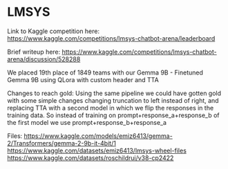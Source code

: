 # LMSYS

Link to Kaggle competition here: https://www.kaggle.com/competitions/lmsys-chatbot-arena/leaderboard

Brief writeup here: https://www.kaggle.com/competitions/lmsys-chatbot-arena/discussion/528288

We placed 19th place of 1849 teams with our Gemma 9B - Finetuned Gemma 9B using QLora with custom header and TTA

Changes to reach gold: Using the same pipeline we could have gotten gold with some simple changes changing truncation to left instead of right, and replacing TTA with a second model in which we flip the responses in the training data. So instead of training on prompt+response_a+response_b of the first model we use prompt+response_b+response_a

Files:
https://www.kaggle.com/models/emiz6413/gemma-2/Transformers/gemma-2-9b-it-4bit/1
https://www.kaggle.com/datasets/emiz6413/lmsys-wheel-files
https://www.kaggle.com/datasets/roschildrui/v38-cp2422
